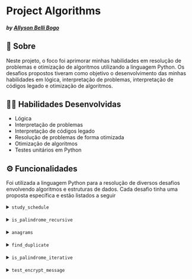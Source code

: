 # Project Algorithms
#### _by [Allyson Belli Bogo](https://www.linkedin.com/in/allysonbogo/)_

## :page_with_curl: Sobre

Neste projeto, o foco foi aprimorar minhas habilidades em resolução de problemas e otimização de algoritmos utilizando a linguagem Python. Os desafios propostos tiveram como objetivo o desenvolvimento das minhas habilidades em lógica, interpretação de problemas, interpretação de códigos legado e otimização de algoritmos.


## :man_technologist: Habilidades Desenvolvidas

* Lógica
* Interpretação de problemas
* Interpretação de códigos legado
* Resolução de problemas de forma otimizada
* Otimização de algoritmos
* Testes unitários em Python


## ⚙️ Funcionalidades

Foi utilizada a linguagem Python para a resolução de diversos desafios envolvendo algoritmos e estruturas de dados. Cada desafio tinha uma proposta específica e estão listados a seguir

<details>
  <summary> <code>study_schedule</code> </summary>
  
  Essa função utiliza a abordagem de força bruta para determinar o horário com a maior demanda de pessoas utilizando uma plataforma de estudos, com base em uma lista de tuplas que registram os horários de entrada e saída dos estudantes. A função é chamada com diferentes horários alvo (target_time) para encontrar a demanda de cada horário.

</details>
<br>

<details>
  <summary> <code>is_palindrome_recursive</code> </summary>
  
  Essa função determina, de modo recursivo, se uma palavra é um palíndromo ou não. A função recebe uma string de parâmetro e o retorno é um booleano.

</details>
<br>

<details>
  <summary> <code>anagrams</code> </summary>

  Essa função compara duas strings e identifica se uma é um anagrama da outra. O retorno da função é uma tupla () contendo a primeira e a segunda strings ordenadas, e um booleano representando se são anagramas.

</details>
<br>

<details>
  <summary> <code>find_duplicate</code> </summary>

  Essa função recebe uma lista de números inteiros e retorna um número repetido. A função retorna False se a lista não tiver números repetidos, for uma string, conter apenas um valor, ter um número negativo ou se nenhum parâmetro for passado.

</details>
<br>

<details>
  <summary> <code>is_palindrome_iterative</code> </summary>
  
  Essa função determina, de modo iterativo, se uma palavra é um palíndromo ou não. A função recebe uma string de parâmetro e o retorno é um booleano.

</details>
<br>

<details>
  <summary> <code>test_encrypt_message</code> </summary>
  
  Essa função implementa os testes de uma função de criptografia. O teste aprova implementações corretas e rejeita implementações que não validem o tipo das entradas, invertam a lógica da função ou não apliquem as regras da função.

</details>
<br>